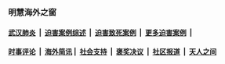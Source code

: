 
### 明慧海外之窗

####  [武汉肺炎](indexes/365.md?t=04201201) &nbsp;|&nbsp;  [迫害案例综述](indexes/328.md?t=04201201) &nbsp;|&nbsp; [迫害致死案例](indexes/277.md?t=04201201)  &nbsp;|&nbsp; [更多迫害案例](indexes/81.md?t=04201201)  &nbsp;|&nbsp; 
####  [时事评论](indexes/19.md?t=04201201) &nbsp;|&nbsp; [海外简讯](indexes/245.md?t=04201201)&nbsp;|&nbsp;  [社会支持](indexes/140.md?t=04201201) &nbsp;|&nbsp; [褒奖决议](indexes/282.md?t=04201201) &nbsp;|&nbsp; [社区报道](indexes/91.md?t=04201201)  &nbsp;|&nbsp; [天人之间](indexes/78.md?t=04201201) 

